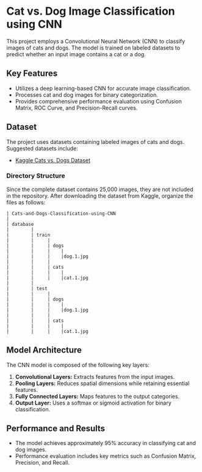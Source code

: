 # Cat vs. Dog Image Classification using CNN
This project employs a Convolutional Neural Network (CNN) to classify images of cats and dogs. The model is trained on labeled datasets to predict whether an input image contains a cat or a dog.

## Key Features
- Utilizes a deep learning-based CNN for accurate image classification.
- Processes cat and dog images for binary categorization.
- Provides comprehensive performance evaluation using Confusion Matrix, ROC Curve, and Precision-Recall curves.

## Dataset
The project uses datasets containing labeled images of cats and dogs. Suggested datasets include:
- [Kaggle Cats vs. Dogs Dataset](https://www.kaggle.com/c/dogs-vs-cats/data)

### Directory Structure
Since the complete dataset contains 25,000 images, they are not included in the repository. After downloading the dataset from Kaggle, organize the files as follows:

```
| Cats-and-Dogs-Classification-using-CNN
|
| database
|        | 
|        | train
|        |     |
|        |     | dogs
|        |     |    |
|        |     |    |dog.1.jpg
|        |     | 
|        |     | cats
|        |     |    |
|        |     |    |cat.1.jpg
|        |
|        | test
|        |     |
|        |     | dogs
|        |     |    |
|        |     |    |dog.1.jpg
|        |     | 
|        |     | cats
|        |     |    |
|        |     |    |cat.1.jpg
```

## Model Architecture
The CNN model is composed of the following key layers:
1. **Convolutional Layers:** Extracts features from the input images.
2. **Pooling Layers:** Reduces spatial dimensions while retaining essential features.
3. **Fully Connected Layers:** Maps features to the output categories.
4. **Output Layer:** Uses a softmax or sigmoid activation for binary classification.

## Performance and Results
- The model achieves approximately 95% accuracy in classifying cat and dog images.
- Performance evaluation includes key metrics such as Confusion Matrix, Precision, and Recall.
